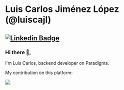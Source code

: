 # Luis Carlos Jiménez López (@luiscajl)
[![Linkedin Badge](https://img.shields.io/badge/-linkedin-blue?style=flat-square&logo=Linkedin&logoColor=white&link=https://www.linkedin.com/in/luiscarlosjimenezlopez/)](https://www.linkedin.com/in/luiscarlosjimenezlopez/)
---

### Hi there 👋,           
I'm Luis Carlos, backend developer on Paradigma. 

My contribution on this platform:

<a target="_blank" href="https://github.com/luiscajl">
    <img align="center" src="https://github-readme-stats.vercel.app/api?username=luiscajl&show_icons=true&theme=dark&count_private=true&hide=stars" />
</a>
